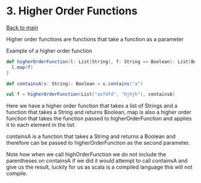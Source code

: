 # 3. Higher Order Functions

[Back to main](index.md)

Higher order functions are functions that take a function as a parameter

Example of a higher order function

```scala
def higherOrderFunction(l: List[String], f: String => Boolean): List[Boolean] = {
  l.map(f)
}

def containsA(s: String): Boolean = s.contains("a")

val f = higherOrderFunction(List("asfdfd", "hjhjh"), containsA)
```

Here we have a higher order function that takes a list of Strings and a function 
that takes a String and returns Boolean, map is also a higher order function that takes the
function passed to higherOrderFunction and applies it to each element in the list.

containsA is a function that takes a String and returns a Boolean and therefore can be passed
to higherOrderFunction as the second parameter.

Note how when we call highOrderFunction we do not include the parentheses on containsA
if we did it would attempt to call containsA and give us the result, luckily for us as scala
is a compiled language this will not compile.

